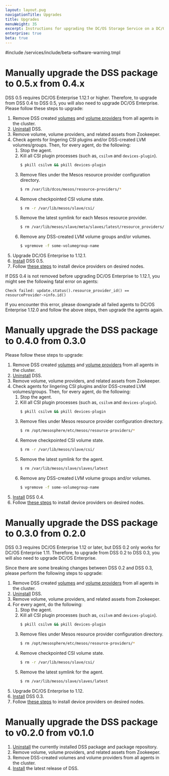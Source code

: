 ```yaml
---
layout: layout.pug
navigationTitle: Upgrades
title: Upgrades
menuWeight: 35
excerpt: Instructions for upgrading the DC/OS Storage Service on a DC/OS Enterprise cluster.
enterprise: true
beta: true
---
```

#include /services/include/beta-software-warning.tmpl

# Manually upgrade the DSS package to 0.5.x from 0.4.x

DSS 0.5 requires DC/OS Enterprise 1.12.1 or higher.
Therefore, to upgrade from DSS 0.4 to DSS 0.5, you will also need to upgrade DC/OS Enterprise.
Please follow these steps to upgrade:

1. Remove DSS created [volumes](../cli-references/dcos-storage-volume/dcos-storage-volume-remove/) and [volume providers](../cli-references/dcos-storage-provider/dcos-storage-provider-remove/) from all agents in the cluster.
1. [Uninstall](../uninstall/) DSS.
1. Remove volume, volume providers, and related assets from Zookeeper.
1. Check agents for lingering CSI plugins and/or DSS-created LVM volumes/groups. Then, for every agent, do the following:
    1. Stop the agent.
    1. Kill all CSI plugin processes (such as, `csilvm` and `devices-plugin`).
        ```bash
        $ pkill csilvm && pkill devices-plugin
        ```
    1. Remove files under the Mesos resource provider configuration directory.
        ```bash
        $ rm /var/lib/dcos/mesos/resource-providers/*
        ```
    1. Remove checkpointed CSI volume state.
        ```bash
        $ rm -r /var/lib/mesos/slave/csi/
        ```
    1. Remove the latest symlink for each Mesos resource provider.
        ```bash
        $ rm /var/lib/mesos/slave/meta/slaves/latest/resource_providers/org.apache.mesos.rp.local.storage/*/latest
        ```
    1. Remove any DSS-created LVM volume groups and/or volumes.
        ```bash
        $ vgremove -f some-volumegroup-name
        ```
1. Upgrade DC/OS Enterprise to 1.12.1.
1. [Install](../install/) DSS 0.5.
1. Follow [these steps](../cli-references/dcos-storage-device/) to install device providers on desired nodes.

If DSS 0.4 is not removed before upgrading DC/OS Enterprise to 1.12.1, you might see the following fatal error on agents:
```
Check failed: update.status().resource_provider_id() == resourceProvider->info.id()
```
If you encounter this error, please downgrade all failed agents to DC/OS Enterprise 1.12.0 and follow the above steps, then upgrade the agents again.

# Manually upgrade the DSS package to 0.4.0 from 0.3.0

Please follow these steps to upgrade:

1. Remove DSS created [volumes](../cli-references/dcos-storage-volume/dcos-storage-volume-remove/) and [volume providers](../cli-references/dcos-storage-provider/dcos-storage-provider-remove/) from all agents in the cluster.
1. [Uninstall](../uninstall/) DSS.
1. Remove volume, volume providers, and related assets from Zookeeper.
1. Check agents for lingering CSI plugins and/or DSS-created LVM volumes/groups. Then, for every agent, do the following:
    1. Stop the agent.
    1. Kill all CSI plugin processes (such as, `csilvm` and `devices-plugin`).
        ```bash
        $ pkill csilvm && pkill devices-plugin
        ```
    1. Remove files under Mesos resource provider configuration directory.
        ```bash
        $ rm /opt/mesosphere/etc/mesos/resource-providers/*
        ```
    1. Remove checkpointed CSI volume state.
        ```bash
        $ rm -r /var/lib/mesos/slave/csi/
        ```
    1. Remove the latest symlink for the agent.
        ```bash
        $ rm /var/lib/mesos/slave/slaves/latest
        ```
    1. Remove any DSS-created LVM volume groups and/or volumes.
        ```bash
        $ vgremove -f some-volumegroup-name
        ```
1. [Install](../install/) DSS 0.4.
1. Follow [these steps](../cli-references/dcos-storage-device/) to install device providers on desired nodes.

# Manually upgrade the DSS package to 0.3.0 from 0.2.0

DSS 0.3 requires DC/OS Enterprise 1.12 or later, but DSS 0.2 only works for DC/OS Enterprise 1.11.
Therefore, to upgrade from DSS 0.2 to DSS 0.3, you will also need to upgrade DC/OS Enterprise.

Since there are some breaking changes between DSS 0.2 and DSS 0.3, please perform the following steps to upgrade:

1. Remove DSS created [volumes](../cli-references/dcos-storage-volume/dcos-storage-volume-remove/) and [volume providers](../cli-references/dcos-storage-provider/dcos-storage-provider-remove/) from all agents in the cluster.
1. [Uninstall](../uninstall/) DSS.
1. Remove volume, volume providers, and related assets from Zookeeper.
1. For every agent, do the following:
    1. Stop the agent.
    1. Kill all CSI plugin processes (such as, `csilvm` and `devices-plugin`).
        ```bash
        $ pkill csilvm && pkill devices-plugin
        ```
    1. Remove files under Mesos resource provider configuration directory.
        ```bash
        $ rm /opt/mesosphere/etc/mesos/resource-providers/*
        ```
    1. Remove checkpointed CSI volume state.
        ```bash
        $ rm -r /var/lib/mesos/slave/csi/
        ```
    1. Remove the latest symlink for the agent.
        ```bash
        $ rm /var/lib/mesos/slave/slaves/latest
        ```
1. Upgrade DC/OS Enterprise to 1.12.
1. [Install](../install/) DSS 0.3.
1. Follow [these steps](../cli-references/dcos-storage-device/) to install device providers on desired nodes.

# Manually upgrade the DSS package to v0.2.0 from v0.1.0

1. [Uninstall](../uninstall/) the currently installed DSS package and package repository.
1. Remove volume, volume providers, and related assets from Zookeeper.
1. Remove DSS-created volumes and volume providers from all agents in the cluster.
1. [Install](../install/) the latest release of DSS.
